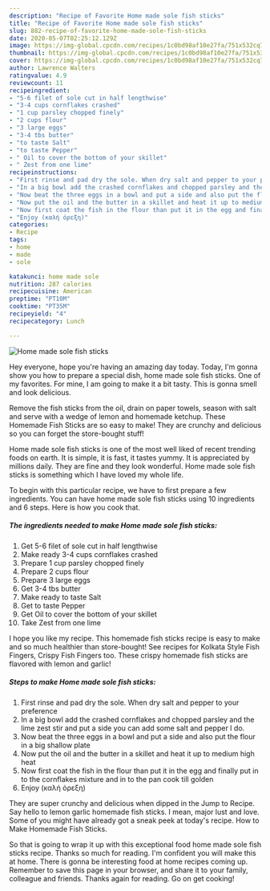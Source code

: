 ```yaml
---
description: "Recipe of Favorite Home made sole fish sticks"
title: "Recipe of Favorite Home made sole fish sticks"
slug: 882-recipe-of-favorite-home-made-sole-fish-sticks
date: 2020-05-07T02:25:12.129Z
image: https://img-global.cpcdn.com/recipes/1c0bd98af10e27fa/751x532cq70/home-made-sole-fish-sticks-recipe-main-photo.jpg
thumbnail: https://img-global.cpcdn.com/recipes/1c0bd98af10e27fa/751x532cq70/home-made-sole-fish-sticks-recipe-main-photo.jpg
cover: https://img-global.cpcdn.com/recipes/1c0bd98af10e27fa/751x532cq70/home-made-sole-fish-sticks-recipe-main-photo.jpg
author: Lawrence Walters
ratingvalue: 4.9
reviewcount: 11
recipeingredient:
- "5-6 filet of sole cut in half lengthwise"
- "3-4 cups cornflakes crashed"
- "1 cup parsley chopped finely"
- "2 cups flour"
- "3 large eggs"
- "3-4 tbs butter"
- "to taste Salt"
- "to taste Pepper"
- " Oil to cover the bottom of your skillet"
- " Zest from one lime"
recipeinstructions:
- "First rinse and pad dry the sole. When dry salt and pepper to your preference"
- "In a big bowl add the crashed cornflakes and chopped parsley and the lime zest stir and put a side you can add some salt and pepper I do."
- "Now beat the three eggs in a bowl and put a side and also put the flour in a big shallow plate"
- "Now put the oil and the butter in a skillet and heat it up to medium high heat"
- "Now first coat the fish in the flour than put it in the egg and finally put in to the cornflakes mixture and in to the pan cook till golden"
- "Enjoy (καλή όρεξη)"
categories:
- Recipe
tags:
- home
- made
- sole

katakunci: home made sole 
nutrition: 287 calories
recipecuisine: American
preptime: "PT10M"
cooktime: "PT35M"
recipeyield: "4"
recipecategory: Lunch

---
```



![Home made sole fish sticks](https://img-global.cpcdn.com/recipes/1c0bd98af10e27fa/751x532cq70/home-made-sole-fish-sticks-recipe-main-photo.jpg)

Hey everyone, hope you're having an amazing day today. Today, I'm gonna show you how to prepare a special dish, home made sole fish sticks. One of my favorites. For mine, I am going to make it a bit tasty. This is gonna smell and look delicious.

Remove the fish sticks from the oil, drain on paper towels, season with salt and serve with a wedge of lemon and homemade ketchup. These Homemade Fish Sticks are so easy to make! They are crunchy and delicious so you can forget the store-bought stuff!

Home made sole fish sticks is one of the most well liked of recent trending foods on earth. It is simple, it is fast, it tastes yummy. It is appreciated by millions daily. They are fine and they look wonderful. Home made sole fish sticks is something which I have loved my whole life.


To begin with this particular recipe, we have to first prepare a few ingredients. You can have home made sole fish sticks using 10 ingredients and 6 steps. Here is how you cook that.

<!--inarticleads1-->

##### The ingredients needed to make Home made sole fish sticks:

1. Get 5-6 filet of sole cut in half lengthwise
1. Make ready 3-4 cups cornflakes crashed
1. Prepare 1 cup parsley chopped finely
1. Prepare 2 cups flour
1. Prepare 3 large eggs
1. Get 3-4 tbs butter
1. Make ready to taste Salt
1. Get to taste Pepper
1. Get  Oil to cover the bottom of your skillet
1. Take  Zest from one lime


I hope you like my recipe. This homemade fish sticks recipe is easy to make and so much healthier than store-bought! See recipes for Kolkata Style Fish Fingers, Crispy Fish Fingers too. These crispy homemade fish sticks are flavored with lemon and garlic! 

<!--inarticleads2-->

##### Steps to make Home made sole fish sticks:

1. First rinse and pad dry the sole. When dry salt and pepper to your preference
1. In a big bowl add the crashed cornflakes and chopped parsley and the lime zest stir and put a side you can add some salt and pepper I do.
1. Now beat the three eggs in a bowl and put a side and also put the flour in a big shallow plate
1. Now put the oil and the butter in a skillet and heat it up to medium high heat
1. Now first coat the fish in the flour than put it in the egg and finally put in to the cornflakes mixture and in to the pan cook till golden
1. Enjoy (καλή όρεξη)


They are super crunchy and delicious when dipped in the Jump to Recipe. Say hello to lemon garlic homemade fish sticks. I mean, major lust and love. Some of you might have already got a sneak peek at today&#39;s recipe. How to Make Homemade Fish Sticks. 

So that is going to wrap it up with this exceptional food home made sole fish sticks recipe. Thanks so much for reading. I'm confident you will make this at home. There is gonna be interesting food at home recipes coming up. Remember to save this page in your browser, and share it to your family, colleague and friends. Thanks again for reading. Go on get cooking!
